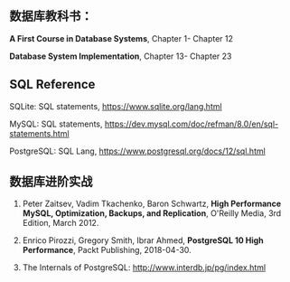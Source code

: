 ## 数据库教科书：

**A First Course in Database Systems**, Chapter 1- Chapter 12

**Database System Implementation**, Chapter 13- Chapter 23


## SQL Reference

SQLite: SQL statements,  https://www.sqlite.org/lang.html 

MySQL: SQL statements, https://dev.mysql.com/doc/refman/8.0/en/sql-statements.html

PostgreSQL: SQL Lang,  https://www.postgresql.org/docs/12/sql.html


## 数据库进阶实战

1. Peter Zaitsev, Vadim Tkachenko, Baron Schwartz, **High Performance MySQL, Optimization, Backups, and Replication**, O'Reilly Media, 3rd Edition, March 2012.  

2. Enrico Pirozzi, Gregory Smith, Ibrar Ahmed, **PostgreSQL 10 High Performance**, Packt Publishing, 2018-04-30.

3. The Internals of PostgreSQL: http://www.interdb.jp/pg/index.html
